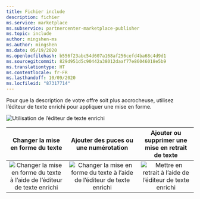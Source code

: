 ```yaml
---
title: Fichier include
description: fichier
ms.service: marketplace
ms.subservice: partnercenter-marketplace-publisher
ms.topic: include
author: mingshen-ms
ms.author: mingshen
ms.date: 05/19/2020
ms.openlocfilehash: b556f23abc54d607a168af256cefd4ba68c4d9d1
ms.sourcegitcommit: 829d951d5c90442a38012daaf77e86046018e5b9
ms.translationtype: HT
ms.contentlocale: fr-FR
ms.lasthandoff: 10/09/2020
ms.locfileid: "87317714"
---
```

Pour que la description de votre offre soit plus accrocheuse, utilisez l’éditeur de texte enrichi pour appliquer une mise en forme.

![Utilisation de l’éditeur de texte enrichi](media/rich-text-editor.png)

| <center>Changer la mise en forme du texte | <center>Ajouter des puces ou une numérotation | <center>Ajouter ou supprimer une mise en retrait de texte |
| --- | --- | --- |
| <center>![Changer la mise en forme du texte à l’aide de l’éditeur de texte enrichi](media/text-editor3.png) |  <center>![Changer la mise en forme du texte à l’aide de l’éditeur de texte enrichi](media/text-editor4.png) |  <center>![Mettre en retrait à l’aide de l’éditeur de texte enrichi](media/text-editor5.png) |
